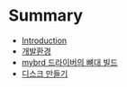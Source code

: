# Summary

* [Introduction](README.md)
* [개발환경](environment.md)
* [mybrd 드라이버의 뼈대 빌드](mybrd_skeleton.md)
* [디스크 만들기](create_disk.md)

